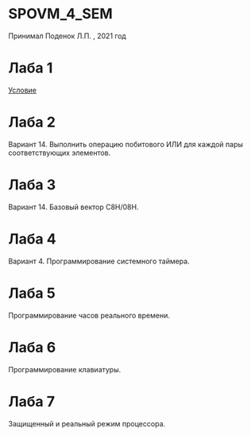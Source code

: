 # SPOVM_4_SEM

Принимал Поденок Л.П. , 2021 год

# Лаба 1

[Условие](https://github.com/Kry1ov/4term/blob/main/SPOVM/laba1/lab1.pdf)

# Лаба 2

Вариант 14. Выполнить операцию побитового ИЛИ для каждой пары соответствующих элементов.

# Лаба 3

Вариант 14. Базовый вектор C8H/08H.

# Лаба 4

Вариант 4. Программирование системного таймера.

# Лаба 5

Программирование часов реального времени. 

# Лаба 6

Программирование клавиатуры.

# Лаба 7

Защищенный и реальный режим процессора.





